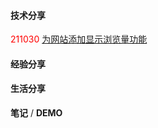 #### 技术分享

<font color="red">211030</font>	
[为网站添加显示浏览量功能](./Technology/2021/add-views-function.md)



#### 经验分享





#### 生活分享







**笔记** / **DEMO**
